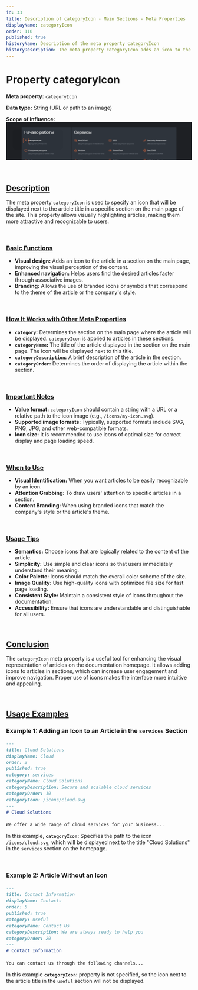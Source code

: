 ```yaml
---
id: 33
title: Description of categoryIcon - Main Sections - Meta Properties
displayName: categoryIcon
order: 110
published: true
historyName: Description of the meta property categoryIcon
historyDescription: The meta property categoryIcon adds an icon to the article on the main page, improving visual perception and navigation.
---
```


# Property categoryIcon

**Meta property:** `categoryIcon`

**Data type:** String (URL or path to an image)

**Scope of influence:**
![Property Influence](https://raw.githubusercontent.com/SolarSpaceTech/product-documentation-content/refs/heads/main/ru/markdown/images/category-icon.png)


<br/>

## [Description](description)

The meta property `categoryIcon` is used to specify an icon that will be displayed next to the article title in a specific section on the main page of the site. This property allows visually highlighting articles, making them more attractive and recognizable to users.

<br/>

### [Basic Functions](basic-functions)

- **Visual design:** Adds an icon to the article in a section on the main page, improving the visual perception of the content.
- **Enhanced navigation:** Helps users find the desired articles faster through associative images.
- **Branding:** Allows the use of branded icons or symbols that correspond to the theme of the article or the company's style.

<br/>

### [How It Works with Other Meta Properties](with-other-properties)

- **`category`:** Determines the section on the main page where the article will be displayed. `categoryIcon` is applied to articles in these sections.
- **`categoryName`:** The title of the article displayed in the section on the main page. The icon will be displayed next to this title.
- **`categoryDescription`:** A brief description of the article in the section.
- **`categoryOrder`:** Determines the order of displaying the article within the section.

<br/>

### [Important Notes](notes)

- **Value format:** `categoryIcon` should contain a string with a URL or a relative path to the icon image (e.g., `/icons/my-icon.svg`).
- **Supported image formats:** Typically, supported formats include SVG, PNG, JPG, and other web-compatible formats.
- **Icon size:** It is recommended to use icons of optimal size for correct display and page loading speed.


<br/>

### [When to Use](when-to-use)

- **Visual Identification:** When you want articles to be easily recognizable by an icon.
- **Attention Grabbing:** To draw users' attention to specific articles in a section.
- **Content Branding:** When using branded icons that match the company's style or the article's theme.

<br/>

### [Usage Tips](advice)

- **Semantics:** Choose icons that are logically related to the content of the article.
- **Simplicity:** Use simple and clear icons so that users immediately understand their meaning.
- **Color Palette:** Icons should match the overall color scheme of the site.
- **Image Quality:** Use high-quality icons with optimized file size for fast page loading.
- **Consistent Style:** Maintain a consistent style of icons throughout the documentation.
- **Accessibility:** Ensure that icons are understandable and distinguishable for all users.

<br/>

## [Conclusion](conclusion)

The `categoryIcon` meta property is a useful tool for enhancing the visual representation of articles on the documentation homepage.
It allows adding icons to articles in sections, which can increase user engagement and improve navigation.
Proper use of icons makes the interface more intuitive and appealing.

<br/>

## [Usage Examples](examples)

### Example 1: Adding an Icon to an Article in the `services` Section

```md
---
title: Cloud Solutions
displayName: Cloud
order: 2
published: true
category: services
categoryName: Cloud Solutions
categoryDescription: Secure and scalable cloud services
categoryOrder: 10
categoryIcon: /icons/cloud.svg
---
# Cloud Solutions

We offer a wide range of cloud services for your business...
```

In this example, **`categoryIcon`:** Specifies the path to the icon `/icons/cloud.svg`, which will be displayed next to the title "Cloud Solutions" in the `services` section on the homepage.

<br/>

### Example 2: Article Without an Icon

```md
---
title: Contact Information
displayName: Contacts
order: 5
published: true
category: useful
categoryName: Contact Us
categoryDescription: We are always ready to help you
categoryOrder: 20
---
# Contact Information

You can contact us through the following channels...
```

In this example **`categoryIcon`:** property is not specified, so the icon next to the article title in the `useful` section will not be displayed.
